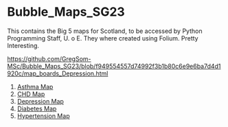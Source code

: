 # Bubble_Maps_SG23
This contains the Big 5 maps for Scotland, to be accessed by Python Programming Staff, U. o E.
They where created using Folium. Pretty Interesting.

https://github.com/GregSom-MSc/Bubble_Maps_SG23/blob/f949554557d74992f3b1b80c6e9e6ba7d4d1920c/map_boards_Depression.html
1. [Asthma Map](https://github.com/GregSom-MSc/Bubble_Maps_SG23/blob/main/map_boards_Asthma.html)
2. [CHD Map](map_boards_CHD.html)
3. [Depression Map](map_boards_Depression.html)
4. [Diabetes Map](map_boards_Diabetes.html)
5. [Hypertension Map](map_boards_Hypertension.html)